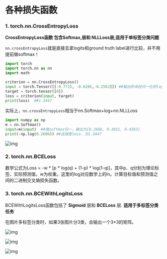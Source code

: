 # 各种损失函数

### 1. torch.nn.CrossEntropyLoss

**CrossEntropyLoss函数 包含Softmax,层和 NLLLoss层,适用于单标签分类问题**

`nn.crossEntropyLoss`就是直接去拿logits和ground truth label进行比较，并不用提前做softmax！

```python
import torch
import torch.nn as nn
import math

criterion = nn.CrossEntropyLoss()
input = torch.Tensor([[-0.7715, -0.6205,-0.2562]]) ##输出的未经归一化的logits
target = torch.tensor([0])
loss = criterion(input, target)
print(loss)  ##1.3447
```

实际上，`nn.crossEntropyLoss`相当于nn.Softmax+log+nn.NLLLoss

```python
import numpy as np
m = nn.Softmax()
input=m(input)  ##做softmax归一，输出为[0.2606, 0.3031, 0.4363]
print(-np.log(0.2606)) ##这就是loss，为1.3447
```

![img](https://pic3.zhimg.com/80/v2-423f83896fca1af3179f203c062fdf55_1440w.png)



### 2. torch.nn.BCELoss

数学公式为Loss = -w * [p * log(q) + (1-p) * log(1-q)]，其中p、q分别为理论标签、实际预测值，w为权重。这里的log对应数学上的ln。计算目标值和预测值之间的二进制交叉熵损失函数。



### 3. torch.nn.BCEWithLogitsLoss

BCEWithLogitsLoss函数包括了 **Sigmoid** 层和 **BCELoss** 层. **适用于多标签分类任务**

在图片多标签分类时，如果3张图片分3类，会输出一个3*3的矩阵。

![img](https://upload-images.jianshu.io/upload_images/16123348-40ca1f907a13ffd6.png?imageMogr2/auto-orient/strip|imageView2/2/w/1128/format/webp)



![img](https://pica.zhimg.com/80/v2-857bddaf45b85052cc441321787d04e2_1440w.png)



![img](https://pic3.zhimg.com/80/v2-8931a99490a4baac1ae79e9e8d4b86a8_1440w.png)









